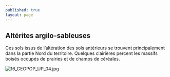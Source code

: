```yaml
---
published: true
layout: page
---
```

## Altérites argilo-sableuses

Ces sols issus de l’altération des sols antérieurs se trouvent principalement dans la partie Nord du territoire. Quelques clairières percent les massifs boisés occupés de prairies et de champs de céréales.

![16_GEOPOP_UP_04.jpg]({{site.baseurl}}/data/images/16/geographie/16_GEOPOP_UP_04.jpg)
